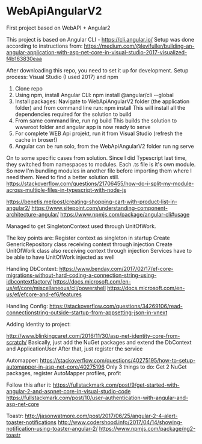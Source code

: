 # WebApiAngularV2
First project based on WebAPI + Angular2

This project is based on Angular CLI - https://cli.angular.io/
Setup was done according to instructions from:
https://medium.com/@levifuller/building-an-angular-application-with-asp-net-core-in-visual-studio-2017-visualized-f4b163830eaa


After downloading this repo, you need to set it up for development.
Setup process:
Visual Studio (I used 2017) and npm
1. Clone repo
2. Using npm, install Angular CLI: npm install @angular/cli --global
3. Install packages: Navigate to WebApiAngularV2 folder (the application folder) and from command line run: npm install
   This will install all the dependencies required for the solution to build
4. From same command line, run ng build
   This builds the solution to wwwroot folder and angular app is now ready to serve
5. For complete WEB Api projekt, run it from Visual Studio (refresh the cache in broser!)
6. Angular can be run solo, from the WebApiAngularV2 folder run ng serve


On to some specific cases from solution. 
Since I did Typescript last time, they switched from namespaces to modules. Each .ts file is it's own module. 
So now I'm bundling modules in another file before importing them where I need them. Need to find a better solution still. 
https://stackoverflow.com/questions/21706455/how-do-i-split-my-module-across-multiple-files-in-typescript-with-node-js

https://benetis.me/post/creating-shopping-cart-with-product-list-in-angular2/
https://www.sitepoint.com/understanding-component-architecture-angular/
https://www.npmjs.com/package/angular-cli#usage

Managed to get SingletonContext used through UnitOfWork. 

The key points are:
   Register context as singleton in startup
   Create GenericRepository class receiving context through injection
   Create UnitOfWork class also receiving context through injection
   Services have to be able to have UnitOfWork injected as well
   
Handling DbContext:
   https://www.benday.com/2017/02/17/ef-core-migrations-without-hard-coding-a-connection-string-using-idbcontextfactory/
   https://docs.microsoft.com/en-us/ef/core/miscellaneous/cli/powershell
   https://docs.microsoft.com/en-us/ef/efcore-and-ef6/features
   
Handling Config:
   https://stackoverflow.com/questions/34269106/read-connectionstring-outside-startup-from-appsetting-json-in-vnext
   
Adding Identity to project:

   http://www.blinkingcaret.com/2016/11/30/asp-net-identity-core-from-scratch/
   Basically, just add the NuGet packages and extend the DbContext and ApplicationUser
   After that, just register the service
   
Automapper:
   https://stackoverflow.com/questions/40275195/how-to-setup-automapper-in-asp-net-core/40275196
   Only 3 things to do: Get 2 NuGet packages, register AutoMapper profiles, profit
   
Follow this after it: 
   https://fullstackmark.com/post/9/get-started-with-angular-2-and-aspnet-core-in-visual-studio-code
   https://fullstackmark.com/post/10/user-authentication-with-angular-and-asp-net-core
   
Toastr:
   http://jasonwatmore.com/post/2017/06/25/angular-2-4-alert-toaster-notifications
   http://www.codershood.info/2017/04/14/showing-notification-using-toaster-angular-2/
   https://www.npmjs.com/package/ng2-toastr
